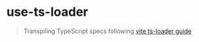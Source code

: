 # use-ts-loader

> Transpiling TypeScript specs following [vite ts-loader guide](https://vite.js.org/guides/typescript/)
